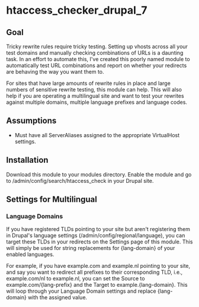 # htaccess_checker_drupal_7

## Goal
Tricky rewrite rules require tricky testing. Setting up vhosts across all your test domains and manually checking combinations of URLs is a daunting task. In an effort to automate this, I've created this poorly named module to automatically test URL combinations and report on whether your redirects are behaving the way you want them to.

For sites that have large amounts of rewrite rules in place and large numbers of sensitive rewrite testing, this module can help. This will also help if you are operating a multilingual site and want to test your rewrites against multiple domains, multiple language prefixes and language codes.

## Assumptions
- Must have all ServerAliases assigned to the appropriate VirtualHost settings.

## Installation
Download this module to your modules directory. Enable the module and go to /admin/config/search/htaccess_check in your Drupal site.

## Settings for Multilingual
### Language Domains
If you have registered TLDs pointing to your site but aren't registering them in Drupal's language settings (/admin/config/regional/language), you can target these TLDs in your redirects on the Settings page of this module. This will simply be used for string replacements for {lang-domain} of your enabled languages.

For example, if you have example.com and example.nl pointing to your site, and say you want to redirect all prefixes to their corresponding TLD, i.e., example.com/nl to example.nl, you can set the Source to example.com/{lang-prefix} and the Target to example.{lang-domain}. This will loop through your Language Domain settings and replace {lang-domain} with the assigned value.
